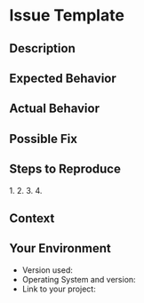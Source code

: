 # Issue Template

## Description
[//]: # (Provide a general summary of the issue in the title above)

## Expected Behavior
[//]: # (Tell us what you expected to happen)

## Actual Behavior
[//]: # (Tell us what actually happened)

## Possible Fix
[//]: # (Not obligatory, but suggest a fix or reason for the issue)

## Steps to Reproduce
[//]: # (Provide a link to a live example, or an unambiguous set of steps to)
[//]: # (reproduce this bug. Include code to reproduce, if relevant)
1.
2.
3.
4.

## Context
[//]: # (How has this issue affected you? What are you trying to accomplish?)
[//]: # (Providing context helps us come up with a solution that is most useful in the real world)

## Your Environment
[//]: # (Include as many relevant details about the environment you experienced the bug in)
* Version used:
* Operating System and version:
* Link to your project:
